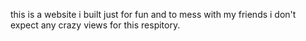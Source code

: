 this is a website i built just for fun and to mess with my friends i don't expect any crazy views for this respitory.
